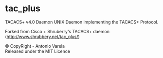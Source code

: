 # tac_plus
TACACS+ v4.0 Daemon
UNIX Daemon implementing the TACACS+ Protocol.

Forked from Cisco + Shruberry's TACACS+ daemon (http://www.shrubbery.net/tac_plus/)

&copy; CopyRight - Antonio Varela<br/>
Released under the MIT Licence
